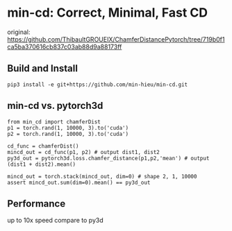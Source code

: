 # min-cd: Correct, Minimal, Fast CD 
original: https://github.com/ThibaultGROUEIX/ChamferDistancePytorch/tree/719b0f1ca5ba370616cb837c03ab88d9a88173ff

## Build and Install
```
pip3 install -e git+https://github.com/min-hieu/min-cd.git
```

## min-cd vs. pytorch3d 
```
from min_cd import chamferDist
p1 = torch.rand(1, 10000, 3).to('cuda')
p2 = torch.rand(1, 10000, 3).to('cuda')

cd_func = chamferDist()
mincd_out = cd_func(p1, p2) # output dist1, dist2
py3d_out = pytorch3d.loss.chamfer_distance(p1,p2,'mean') # output (dist1 + dist2).mean()

mincd_out = torch.stack(mincd_out, dim=0) # shape 2, 1, 10000
assert mincd_out.sum(dim=0).mean() == py3d_out
```

## Performance
up to 10x speed compare to py3d
